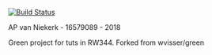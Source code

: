 [![Build Status](https://travis-ci.org/apvanniekerk/green.svg?branch=master)](https://travis-ci.org/apvanniekerk/green)

AP van Niekerk - 16579089 - 2018

Green project for tuts in RW344. Forked from wvisser/green
  
